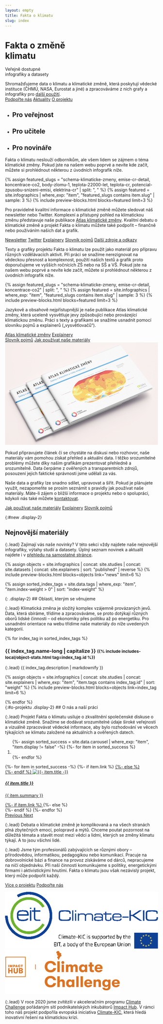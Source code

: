 ```yaml
---
layout: empty
title: Fakta o klimatu
slug: index
---
```

<div class="section intro">
    <div class="container">
        <h1 class="display-1" id="home">Fakta o změně<br>klimatu</h1>
        <span class="tagline">Veřejně dostupné<br>infografiky a datasety</span>
        <p class="mb-5">Shromažďujeme data o klimatu a klimatické změně, která poskytují vědecké instituce (ČHMÚ, NASA, Eurostat a jiné) a zpracováváme z nich grafy a infografiky pro <a href="/jak-pouzivat" title="Jak používat naše materiály">další použití</a>.<br/>
            <a href="{{ site.fundraising }}" class="btn btn-primary mt-3"><i class="fas fa-fw fa-heart"></i> Podpořte nás</a>
            <a href="/aktuality" class="btn btn-secondary mt-3"><i class="fas fa-fw fa-newspaper"></i> Aktuality</a>
            <a href="#o-projektu" class="btn btn-secondary mt-3"><i class="fas fa-fw fa-info"></i> O projektu</a>
        </p>
        <ul class="nav nav-tabs" role="tablist">
            <li class="nav-item" role="presentation">
                <h2 class="nav-link bg-extralight-blue active" id="tab-role-public" data-toggle="tab" href="#public" role="tab" aria-controls="public" aria-selected="true">Pro veřejnost</h2>
            </li>
            <li class="nav-item" role="presentation">
                <h2 class="nav-link bg-extralight-green" id="tab-role-teachers" data-toggle="tab" href="#teachers" role="tab" aria-controls="teachers" aria-selected="false">Pro učitele</h2>
            </li>
            <li class="nav-item" role="presentation">
                <h2 class="nav-link bg-extralight-red" id="tab-role-journalists" data-toggle="tab" href="#journalists" role="tab" aria-controls="journalists" aria-selected="false">Pro novináře</h2>
            </li>
        </ul>
    </div>
</div>

<div class="tab-content" id="myTabContent">
  <div class="section tab-pane fade show active bg-extralight-blue pt-4 pb-4" id="public" role="tabpanel" aria-labelledby="public-tab"><div class="container">
    <p class="lead mb-0">Fakta o klimatu neslouží odborníkům, ale všem lidem se zájmem o téma klimatické změny. Pokud jste na našem webu poprvé a nevíte kde začít, můžete si prohlédnout některou z úvodních infografik níže.</p>
    {% assign featured_slugs = "schema-klimaticke-zmeny, emise-cr-detail, koncentrace-co2, body-zlomu-1, teplota-22000-let, teplota-cr, potencial-zpusobu-snizeni-emisi, elektrina-cr" | split: ", " %}
    {% assign featured = site.infographics | where_exp: "item", "featured_slugs contains item.slug" | sample: 3 %}
    {% include preview-blocks.html blocks=featured limit=3 %}
    <p class="lead">Pro pravidelné kvalitní informace o klimatické změně můžete sledovat náš newsletter nebo Twitter.
    Komplexní a přístupný pohled na klimatickou změnu představuje naše publikace <a href="/atlas" target="_blank">Atlas klimatické změny</a>.
    Kvalitní debatu o klimatické změně a projekt Fakta o klimatu můžete také podpořit – finančně nebo používáním našich dat a grafik.</p>
    <a href="{{ site.newsletter }}" target="_blank" class="btn btn-primary"><i class="fas fa-fw fa-envelope-open-text"></i> Newsletter</a>
    <a href="https://twitter.com/{{ site.twitter }}" target="_blank" class="btn btn-secondary"><i class="fab fa-fw fa-twitter"></i> Twitter</a>
    <a href="/temata/emise/" class="btn btn-secondary"><i class="fas fa-fw fa-binoculars"></i> Explainery</a>
    <a href="/slovnik" class="btn btn-secondary"><i class="fas fa-fw fa-book"></i> Slovník pojmů</a>
    <a href="" class="btn btn-secondary"><i class="fas fa-fw fa-globe"></i> Další zdroje a odkazy</a>
  </div></div>
  
  <div class="section tab-pane fade bg-extralight-green pt-4 pb-4" id="teachers" role="tabpanel" aria-labelledby="teachers-tab"><div class="container">
    <p class="lead mb-0">Texty a grafiky projektu Fakta o klimatu lze použít jako materiál pro přípravu různých vzdělávacích aktivit. Při práci se snažíme nerezignovat na vědeckou přesnost a komplexnost, použití našich textů a grafik proto doporučujeme ve vyšších ročnících ZŠ nebo na SŠ a VŠ. Pokud jste na našem webu poprvé a nevíte kde začít, můžete si prohlédnout některou z úvodních infografik níže.</p>
    {% assign featured_slugs = "schema-klimaticke-zmeny, emise-cr-detail, koncentrace-co2" | split: ", " %}
    {% assign featured = site.infographics | where_exp: "item", "featured_slugs contains item.slug" | sample: 3 %}
    {% include preview-blocks.html blocks=featured limit=3 %}
    <div class="row justify-content-md">
      <div class="col-md-6 col-lg-8">
        <p class="lead">Jazykově a obsahově nejpřístupnější je naše publikace Atlas klimatické změny, která uceleně vysvětluje jevy způsobující nebo provázející klimatickou změnu. Práci s texty a grafikami se snažíme usnadnit pomocí slovníku pojmů a explainerů („vysvětlovačů“).</p>
        <a href="/atlas" class="btn btn-primary" target="_blank"><i class="fas fa-fw fa-atlas"></i> Atlas klimatické změny</a>
        <a href="/temata/emise/" class="btn btn-secondary"><i class="fas fa-fw fa-binoculars"></i> Explainery</a>
        <br/>
        <a href="/slovnik" class="btn btn-secondary"><i class="fas fa-fw fa-book"></i> Slovník pojmů</a>
        <a href="/jak-pouzivat" class="btn btn-secondary"><i class="fas fa-fw fa-book-reader"></i> Jak používat naše materiály</a>
      </div>
      <div class="col-md-6 col-lg-4">
        <a href="/atlas" class="card"><img src="/assets-local/img/atlas-mockup.png" alt="Alas klimatické změny" class="img-fluid"></a>
      </div>
    </div>
  </div></div>

  <div class="section tab-pane fade bg-extralight-red pt-4 pb-4" id="journalists" role="tabpanel" aria-labelledby="journalists-tab"><div class="container">
    <p class="lead">Pokud připravujete článek či se chystáte na diskusi nebo rozhovor, naše materiály vám pomohou získat přehled a aktuální data. I těžko srozumitelné problémy můžete díky našim grafikám prezentovat přehledně a srozumitelně. Data čerpáme z ověřených a transparentních zdrojů, posouzení jejich faktické správnosti jsme udělali za vás.</p>
    <p class="lead">Naše data a grafiky lze snadno sdílet, upravovat a šířit. Pokud je plánujete využít, nezapomeňte se prosím seznámit s pravidly jak používat naše materiály. Máte-li zájem o bližší informace o projektu nebo o spolupráci, kdykoli nás také můžete <a href="/jak-pouzivat#kontakt">kontaktovat</a>.</p>
    <a href="/jak-pouzivat" class="btn btn-primary"><i class="fas fa-fw fa-book-reader"></i> Jak používat naše materiály</a>
    <a href="/temata/emise/" class="btn btn-secondary"><i class="fas fa-fw fa-binoculars"></i> Explainery</a>
    <a href="/slovnik" class="btn btn-secondary"><i class="fas fa-fw fa-book"></i> Slovník pojmů</a>
  </div></div>
</div>

<div class="section section-new"><div class="container" markdown="1">

{:#new .display-2}
## Nejnovější materiály

{:.lead}
Zajímají vás naše novinky? V této sekci vždy najdete naše nejnovější infografiky, výtahy studií a datasety. Úplný seznam novinek a aktualit najdete i v [přehledu na samostatné stránce](/aktuality).

{% assign objects = site.infographics | concat: site.studies | concat: site.datasets | concat: site.explainers | sort: "published" | reverse %}
{% include preview-blocks.html blocks=objects link="news" limit=6 %}

</div></div>

{% assign sorted_index_tags = site.data.tags | where_exp: "item", "item.index-weight > 0" | sort: "index-weight" %}
<div class="section"><div class="container" markdown="1">
{: .display-2}
## Oblasti, kterým se věnujeme

{:.lead}
Klimatická změna je složitý komplex vzájemně provázaných jevů. Data, která sbíráme, třídíme a zpracováváme, se proto dotýkají různých oborů lidské činnosti – od ekonomiky přes politiku až po energetiku. Pro usnadnění orientace na webu třídíme naše materiály do níže uvedených kategorií.

<div class="accordion" id="accordionExample">
{% for index_tag in sorted_index_tags %}
<div class="accordion-item">
    <div class="accordion-header collapsed" id="heading_{{ index_tag.id }}" data-toggle="collapse" data-target="#collapse_{{ index_tag.id }}" aria-expanded="false" aria-controls="collapse_{{ index_tag.id }}">
        <h3 class="display-3">
        <span class="fa fa-fw fa-chevron-up"></span>
        {{ index_tag.name-long | capitalize }}
        <small class="text-secondary d-none d-md-inline">({% include includes-local/object-stats.html tag=index_tag.id %})</small>
        </h3>
    </div>
    <div class="collapse" id="collapse_{{ index_tag.id }}"  aria-labelledby="heading_{{ index_tag.id }}" data-parent="#accordionExample" markdown="1">
{:.lead}
{{ index_tag.description | markdownify }}

{% assign objects = site.infographics | concat: site.studies | concat: site.explainers | where_exp: "item", "item.tags contains index_tag.id" | sort: "weight" %}
{% include preview-blocks.html blocks=objects link=index_tag limit=6 %}

</div>
</div>
{% endfor %}
</div> <!-- accordion end -->

</div></div>
<div class="section"><div class="container clearfix" markdown="1">
{:#o-projektu .display-2}
## O nás a naší práci

{:.lead}
Projekt Fakta o klimatu usiluje o zkvalitnění společenské diskuse o klimatické změně.
Snažíme se dodávat srozumitelné údaje široké veřejnosti a vizuálně zpracovávat vědecké informace, aby bylo rozhodování ve věcech týkajících se klimatu založené na aktuálních a ověřených datech.

<div id="carousel_successes" class="carousel slide mb-4 mt-4" data-ride="carousel">
  <ol class="carousel-indicators">
    {%- assign sorted_success = site.data.carousel | where_exp: "item", "item.display != false" -%}
    {%- for item in sorted_success %}
    <li data-target="#carousel_successes" data-slide-to="{{- forloop.index0 -}}"{%- if forloop.index0 == 0 %} class="active"{%- endif -%}> </li>
    {%- endfor %}
  </ol>
  <div class="carousel-inner">
    {%- for item in sorted_success -%}
    {%- if item.link %}
    <a href="{{ item.link }}" class="no-ext-link-icon carousel-item {%- if forloop.index0 == 0 %} active{% endif %}" data-interval="6000">
    {%- else %}
    <div class="carousel-item {%- if forloop.index0 == 0 %} active{% endif %}" data-interval="6000">
    {%- endif %}
      <img src="/assets-local/carousel/{{ item.img }}" class="d-block w-100" alt="{{- item.title -}}" />
      <div class="carousel-caption d-none d-md-block">
        <h5>{{ item.title }}</h5>
        <p>{{ item.summary }}</p>
      </div>
    {%- if item.link %}
    </a>
    {%- else %}
    </div>
    {%- endif %}
    {%- endfor %}
  </div>
  <a class="carousel-control-prev" href="#carousel_successes" role="button" data-slide="prev">
    <span class="fas fa-chevron-left fa-3x" aria-hidden="true"></span>
    <span class="sr-only">Previous</span>
  </a>
  <a class="carousel-control-next" href="#carousel_successes" role="button" data-slide="next">
    <span class="fas fa-chevron-right fa-3x" aria-hidden="true"></span>
    <span class="sr-only">Next</span>
  </a>
</div>

{:.lead}
Debata o klimatické změně je komplikovaná a na všech stranách plná zbytečných emocí, polopravd a mýtů. Chceme poutat pozornost na důležitá témata a stavět most mezi vědci a lidmi, kterých se změny klimatu týkají. A to jsou všichni lidé.

{:.lead}
Jsme tým profesionálů zabývajících se různými obory – přírodovědou, informatikou, pedagogikou nebo komunikací. Pracuje na dobrovolnické bázi a finance na provoz získáváme od dárců, nepracujeme na ničí objednávku. Při naší činnosti komunikujeme s politiky, energetickými firmami i aktivistickými hnutími. Fakta o klimatu jsou však nezávislý projekt, který může podpořit každý.

<div class="row">
  <a href="/o-nas" class="btn btn-primary btn-lg col"><i class="fas fa-fw fa-info"></i> Více o projektu</a>
  <a href="{{ site.fundraising }}" class="btn btn-primary btn-lg col"><i class="fas fa-fw fa-heart"></i> Podpořte nás</a>
</div>

<a href="https://www.climate-kic.org/" class="no-ext-link-icon"><img class="index-logos float-right" src="/assets-local/img/logo-climate-kic.png" alt="Climate-KIC logo"/></a>
<a href="https://climatechallenge.impacthub.cz/" class="no-ext-link-icon"><img class="index-logos float-right" src="/assets-local/img/logo-climate-challenge.png" alt="Climate Challenge logo"/></a>

{:.lead}
V roce 2020 jsme zvítězili v akceleračním programu [Climate Challenge](https://climatechallenge.impacthub.cz/) pořádaným sítí podnikatelských inkubátorů [Impact Hub](https://impacthub.cz). V rámci toho náš projekt podpořila evropská iniciativa [Climate-KIC](https://www.climate-kic.org/), která hledá inovativní řešení na klimatickou krizi.

</div></div>
